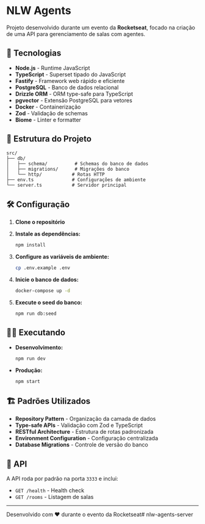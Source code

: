 # NLW Agents

Projeto desenvolvido durante um evento da **Rocketseat**, focado na criação de uma API para gerenciamento de salas com agentes.

## 🚀 Tecnologias

- **Node.js** - Runtime JavaScript
- **TypeScript** - Superset tipado do JavaScript
- **Fastify** - Framework web rápido e eficiente
- **PostgreSQL** - Banco de dados relacional
- **Drizzle ORM** - ORM type-safe para TypeScript
- **pgvector** - Extensão PostgreSQL para vetores
- **Docker** - Containerização
- **Zod** - Validação de schemas
- **Biome** - Linter e formatter

## 📁 Estrutura do Projeto

```
src/
├── db/
│   ├── schema/          # Schemas do banco de dados
│   ├── migrations/      # Migrações do banco
│   └── http/           # Rotas HTTP
├── env.ts              # Configurações de ambiente
└── server.ts           # Servidor principal
```

## 🛠️ Configuração

1. **Clone o repositório**
2. **Instale as dependências:**
   ```bash
   npm install
   ```

3. **Configure as variáveis de ambiente:**
   ```bash
   cp .env.example .env
   ```

4. **Inicie o banco de dados:**
   ```bash
   docker-compose up -d
   ```

5. **Execute o seed do banco:**
   ```bash
   npm run db:seed
   ```

## 🏃‍♂️ Executando

- **Desenvolvimento:**
  ```bash
  npm run dev
  ```

- **Produção:**
  ```bash
  npm start
  ```

## 🏗️ Padrões Utilizados

- **Repository Pattern** - Organização da camada de dados
- **Type-safe APIs** - Validação com Zod e TypeScript
- **RESTful Architecture** - Estrutura de rotas padronizada
- **Environment Configuration** - Configuração centralizada
- **Database Migrations** - Controle de versão do banco

## 📡 API

A API roda por padrão na porta `3333` e inclui:

- `GET /health` - Health check
- `GET /rooms` - Listagem de salas

---

Desenvolvido com ❤️ durante o evento da Rocketseat# nlw-agents-server
